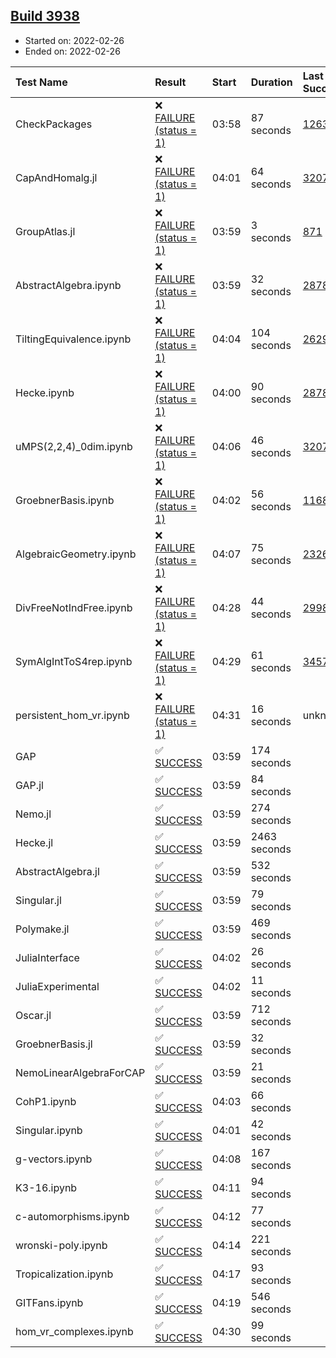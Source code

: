 ## [Build 3938](https://oscarci.mathematik.uni-kl.de/job/oscar-stable/3938/)

* Started on: 2022-02-26
* Ended on: 2022-02-26

| Test Name    | Result | Start | Duration | Last Success | First Failure |
|:-------------|:-------|:------|:---------|:-------------|:--------------|
| CheckPackages | ❌ [FAILURE (status = 1)](https://oscarci.mathematik.uni-kl.de/job/oscar-stable/3938/artifact/logs/build-3938/CheckPackages.log) | 03:58 | 87 seconds | [1263](https://oscarci.mathematik.uni-kl.de/job/oscar-stable/1263/) | [1264](https://oscarci.mathematik.uni-kl.de/job/oscar-stable/1264/) |
| CapAndHomalg.jl | ❌ [FAILURE (status = 1)](https://oscarci.mathematik.uni-kl.de/job/oscar-stable/3938/artifact/logs/build-3938/CapAndHomalg.jl.log) | 04:01 | 64 seconds | [3207](https://oscarci.mathematik.uni-kl.de/job/oscar-stable/3207/) | [3208](https://oscarci.mathematik.uni-kl.de/job/oscar-stable/3208/) |
| GroupAtlas.jl | ❌ [FAILURE (status = 1)](https://oscarci.mathematik.uni-kl.de/job/oscar-stable/3938/artifact/logs/build-3938/GroupAtlas.jl.log) | 03:59 | 3 seconds | [871](https://oscarci.mathematik.uni-kl.de/job/oscar-stable/871/) | [872](https://oscarci.mathematik.uni-kl.de/job/oscar-stable/872/) |
| AbstractAlgebra.ipynb | ❌ [FAILURE (status = 1)](https://oscarci.mathematik.uni-kl.de/job/oscar-stable/3938/artifact/logs/build-3938/AbstractAlgebra.ipynb.log) | 03:59 | 32 seconds | [2878](https://oscarci.mathematik.uni-kl.de/job/oscar-stable/2878/) | [2879](https://oscarci.mathematik.uni-kl.de/job/oscar-stable/2879/) |
| TiltingEquivalence.ipynb | ❌ [FAILURE (status = 1)](https://oscarci.mathematik.uni-kl.de/job/oscar-stable/3938/artifact/logs/build-3938/TiltingEquivalence.ipynb.log) | 04:04 | 104 seconds | [2629](https://oscarci.mathematik.uni-kl.de/job/oscar-stable/2629/) | [2630](https://oscarci.mathematik.uni-kl.de/job/oscar-stable/2630/) |
| Hecke.ipynb | ❌ [FAILURE (status = 1)](https://oscarci.mathematik.uni-kl.de/job/oscar-stable/3938/artifact/logs/build-3938/Hecke.ipynb.log) | 04:00 | 90 seconds | [2878](https://oscarci.mathematik.uni-kl.de/job/oscar-stable/2878/) | [2879](https://oscarci.mathematik.uni-kl.de/job/oscar-stable/2879/) |
| uMPS(2,2,4)_0dim.ipynb | ❌ [FAILURE (status = 1)](https://oscarci.mathematik.uni-kl.de/job/oscar-stable/3938/artifact/logs/build-3938/uMPS-2-2-4-_0dim.ipynb.log) | 04:06 | 46 seconds | [3207](https://oscarci.mathematik.uni-kl.de/job/oscar-stable/3207/) | [3208](https://oscarci.mathematik.uni-kl.de/job/oscar-stable/3208/) |
| GroebnerBasis.ipynb | ❌ [FAILURE (status = 1)](https://oscarci.mathematik.uni-kl.de/job/oscar-stable/3938/artifact/logs/build-3938/GroebnerBasis.ipynb.log) | 04:02 | 56 seconds | [1168](https://oscarci.mathematik.uni-kl.de/job/oscar-stable/1168/) | [1169](https://oscarci.mathematik.uni-kl.de/job/oscar-stable/1169/) |
| AlgebraicGeometry.ipynb | ❌ [FAILURE (status = 1)](https://oscarci.mathematik.uni-kl.de/job/oscar-stable/3938/artifact/logs/build-3938/AlgebraicGeometry.ipynb.log) | 04:07 | 75 seconds | [2326](https://oscarci.mathematik.uni-kl.de/job/oscar-stable/2326/) | [2327](https://oscarci.mathematik.uni-kl.de/job/oscar-stable/2327/) |
| DivFreeNotIndFree.ipynb | ❌ [FAILURE (status = 1)](https://oscarci.mathematik.uni-kl.de/job/oscar-stable/3938/artifact/logs/build-3938/DivFreeNotIndFree.ipynb.log) | 04:28 | 44 seconds | [2998](https://oscarci.mathematik.uni-kl.de/job/oscar-stable/2998/) | [2999](https://oscarci.mathematik.uni-kl.de/job/oscar-stable/2999/) |
| SymAlgIntToS4rep.ipynb | ❌ [FAILURE (status = 1)](https://oscarci.mathematik.uni-kl.de/job/oscar-stable/3938/artifact/logs/build-3938/SymAlgIntToS4rep.ipynb.log) | 04:29 | 61 seconds | [3457](https://oscarci.mathematik.uni-kl.de/job/oscar-stable/3457/) | [3458](https://oscarci.mathematik.uni-kl.de/job/oscar-stable/3458/) |
| persistent_hom_vr.ipynb | ❌ [FAILURE (status = 1)](https://oscarci.mathematik.uni-kl.de/job/oscar-stable/3938/artifact/logs/build-3938/persistent_hom_vr.ipynb.log) | 04:31 | 16 seconds | unknown | unknown |
| GAP | ✅ [SUCCESS](https://oscarci.mathematik.uni-kl.de/job/oscar-stable/3938/artifact/logs/build-3938/GAP.log) | 03:59 | 174 seconds |  |  |
| GAP.jl | ✅ [SUCCESS](https://oscarci.mathematik.uni-kl.de/job/oscar-stable/3938/artifact/logs/build-3938/GAP.jl.log) | 03:59 | 84 seconds |  |  |
| Nemo.jl | ✅ [SUCCESS](https://oscarci.mathematik.uni-kl.de/job/oscar-stable/3938/artifact/logs/build-3938/Nemo.jl.log) | 03:59 | 274 seconds |  |  |
| Hecke.jl | ✅ [SUCCESS](https://oscarci.mathematik.uni-kl.de/job/oscar-stable/3938/artifact/logs/build-3938/Hecke.jl.log) | 03:59 | 2463 seconds |  |  |
| AbstractAlgebra.jl | ✅ [SUCCESS](https://oscarci.mathematik.uni-kl.de/job/oscar-stable/3938/artifact/logs/build-3938/AbstractAlgebra.jl.log) | 03:59 | 532 seconds |  |  |
| Singular.jl | ✅ [SUCCESS](https://oscarci.mathematik.uni-kl.de/job/oscar-stable/3938/artifact/logs/build-3938/Singular.jl.log) | 03:59 | 79 seconds |  |  |
| Polymake.jl | ✅ [SUCCESS](https://oscarci.mathematik.uni-kl.de/job/oscar-stable/3938/artifact/logs/build-3938/Polymake.jl.log) | 03:59 | 469 seconds |  |  |
| JuliaInterface | ✅ [SUCCESS](https://oscarci.mathematik.uni-kl.de/job/oscar-stable/3938/artifact/logs/build-3938/JuliaInterface.log) | 04:02 | 26 seconds |  |  |
| JuliaExperimental | ✅ [SUCCESS](https://oscarci.mathematik.uni-kl.de/job/oscar-stable/3938/artifact/logs/build-3938/JuliaExperimental.log) | 04:02 | 11 seconds |  |  |
| Oscar.jl | ✅ [SUCCESS](https://oscarci.mathematik.uni-kl.de/job/oscar-stable/3938/artifact/logs/build-3938/Oscar.jl.log) | 03:59 | 712 seconds |  |  |
| GroebnerBasis.jl | ✅ [SUCCESS](https://oscarci.mathematik.uni-kl.de/job/oscar-stable/3938/artifact/logs/build-3938/GroebnerBasis.jl.log) | 03:59 | 32 seconds |  |  |
| NemoLinearAlgebraForCAP | ✅ [SUCCESS](https://oscarci.mathematik.uni-kl.de/job/oscar-stable/3938/artifact/logs/build-3938/NemoLinearAlgebraForCAP.log) | 03:59 | 21 seconds |  |  |
| CohP1.ipynb | ✅ [SUCCESS](https://oscarci.mathematik.uni-kl.de/job/oscar-stable/3938/artifact/logs/build-3938/CohP1.ipynb.log) | 04:03 | 66 seconds |  |  |
| Singular.ipynb | ✅ [SUCCESS](https://oscarci.mathematik.uni-kl.de/job/oscar-stable/3938/artifact/logs/build-3938/Singular.ipynb.log) | 04:01 | 42 seconds |  |  |
| g-vectors.ipynb | ✅ [SUCCESS](https://oscarci.mathematik.uni-kl.de/job/oscar-stable/3938/artifact/logs/build-3938/g-vectors.ipynb.log) | 04:08 | 167 seconds |  |  |
| K3-16.ipynb | ✅ [SUCCESS](https://oscarci.mathematik.uni-kl.de/job/oscar-stable/3938/artifact/logs/build-3938/K3-16.ipynb.log) | 04:11 | 94 seconds |  |  |
| c-automorphisms.ipynb | ✅ [SUCCESS](https://oscarci.mathematik.uni-kl.de/job/oscar-stable/3938/artifact/logs/build-3938/c-automorphisms.ipynb.log) | 04:12 | 77 seconds |  |  |
| wronski-poly.ipynb | ✅ [SUCCESS](https://oscarci.mathematik.uni-kl.de/job/oscar-stable/3938/artifact/logs/build-3938/wronski-poly.ipynb.log) | 04:14 | 221 seconds |  |  |
| Tropicalization.ipynb | ✅ [SUCCESS](https://oscarci.mathematik.uni-kl.de/job/oscar-stable/3938/artifact/logs/build-3938/Tropicalization.ipynb.log) | 04:17 | 93 seconds |  |  |
| GITFans.ipynb | ✅ [SUCCESS](https://oscarci.mathematik.uni-kl.de/job/oscar-stable/3938/artifact/logs/build-3938/GITFans.ipynb.log) | 04:19 | 546 seconds |  |  |
| hom_vr_complexes.ipynb | ✅ [SUCCESS](https://oscarci.mathematik.uni-kl.de/job/oscar-stable/3938/artifact/logs/build-3938/hom_vr_complexes.ipynb.log) | 04:30 | 99 seconds |  |  |
